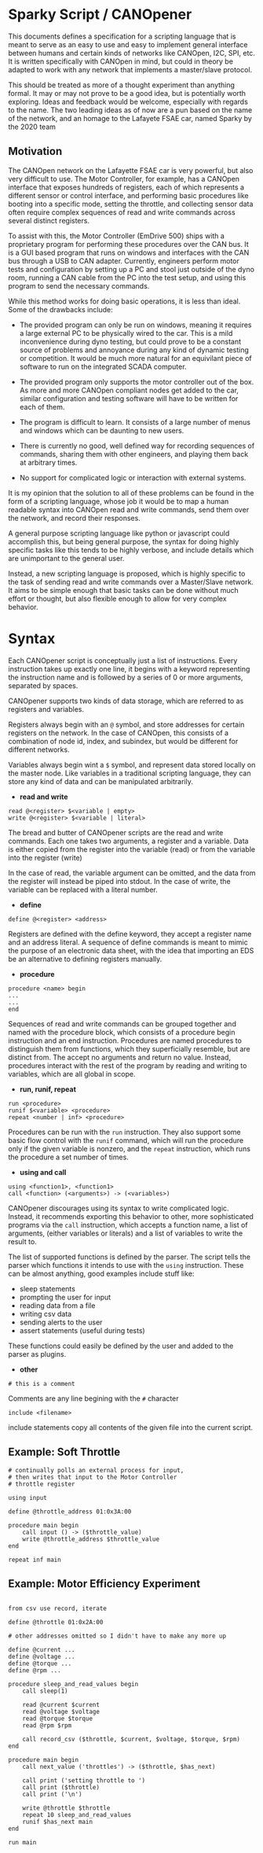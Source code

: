 # Sparky Script / CANOpener

This documents defines a specification for a scripting language that is meant to serve as an easy to use and easy to implement general interface between humans and certain kinds of networks like CANOpen, I2C, SPI, etc. It is written specifically with CANOpen in mind, but could in theory be adapted to work with any network that implements a master/slave protocol.

This should be treated as more of a thought experiment than anything formal. It may or may not prove to be a good idea, but is potentially worth exploring. Ideas and feedback would be welcome, especially with regards to the name. The two leading ideas as of now are a pun based on the name of the network, and an homage to the Lafayete FSAE car, named Sparky by the 2020 team

## Motivation

The CANOpen network on the Lafayette FSAE car is very powerful, but also very difficult to use. The Motor Controller, for example, has a CANOpen interface that exposes hundreds of registers, each of which represents a different sensor or control interface, and performing basic procedures like booting into a specific mode, setting the throttle, and collecting sensor data often require complex sequences of read and write commands across several distinct registers.

To assist with this, the Motor Controller (EmDrive 500) ships with a proprietary program for performing these procedures over the CAN bus. It is a GUI based program that runs on windows and interfaces with the CAN bus through a USB to CAN adapter. Currently, engineers perform motor tests and configuration by setting up a PC and stool just outside of the dyno room, running a CAN cable from the PC into the test setup, and using this program to send the necessary commands.

While this method works for doing basic operations, it is less than ideal. Some of the drawbacks include:

- The provided program can only be run on windows, meaning it requires a large external PC to be physically wired to the car. This is a mild inconvenience during dyno testing, but could prove to be a constant source of problems and annoyance during any kind of dynamic testing or competition. It would be much more natural for an equivilant piece of software to run on the integrated SCADA computer.

- The provided program only supports the motor controller out of the box. As more and more CANOpen compliant nodes get added to the car, similar configuration and testing software will have to be written for each of them.

- The program is difficult to learn. It consists of a large number of menus and windows which can be daunting to new users.

- There is currently no good, well defined way for recording sequences of commands, sharing them with other engineers, and playing them back at arbitrary times.

- No support for complicated logic or interaction with external systems.

It is my opinion that the solution to all of these problems can be found in the form of a scripting language, whose job it would be to map a human readable syntax into CANOpen read and write commands, send them over the network, and record their responses.

A general purpose scripting language like python or javascript could accomplish this, but being general purpose, the syntax for doing highly specific tasks like this tends to be highly verbose, and include details which are unimportant to the general user.

Instead, a new scripting language is proposed, which is highly specific to the task of sending read and write commands over a Master/Slave network. It aims to be simple enough that basic tasks can be done without much effort or thought, but also flexible enough to allow for very complex behavior.

# Syntax

Each CANOpener script is conceptually just a list of instructions. Every instruction takes up exactly one line, it begins with a keyword representing the instruction name and is followed by a series of 0 or more arguments, separated by spaces.

CANOpener supports two kinds of data storage, which are referred to as registers and variables.

Registers always begin with an `@` symbol, and store addresses for certain registers on the network. In the case of CANOpen, this consists of a combination of node id, index, and subindex, but would be different for different networks.

Variables always begin wint a `$` symbol, and represent data stored locally on the master node. Like variables in a traditional scripting language, they can store any kind of data and can be manipulated arbitrarily.

- **read and write**

```sparkyscript
read @<register> $<variable | empty>
write @<register> $<variable | literal>
```

The bread and butter of CANOpener scripts are the read and write commands. Each one takes two arguments, a register and a variable. Data is either copied from the register into the variable (read) or from the variable into the register (write)

In the case of read, the variable argument can be omitted, and the data from the register will instead be piped into stdout. In the case of write, the variable can be replaced with a literal number. 

- **define**

```sparkyscript
define @<register> <address>
```

Registers are defined with the define keyword, they accept a register name and an address literal. A sequence of define commands is meant to mimic the purpose of an electronic data sheet, with the idea that importing an EDS be an alternative to defining registers manually.

- **procedure**

```sparkyscript
procedure <name> begin
...
...
end
```

Sequences of read and write commands can be grouped together and named with the procedure block, which consists of a procedure begin instruction and an end instruction. Procedures are named procedures to distinguish them from functions, which they superficially resemble, but are distinct from. The accept no arguments and return no value. Instead, procedures interact with the rest of the program by reading and writing to variables, which are all global in scope. 

- **run, runif, repeat**

```sparkyscript
run <procedure>
runif $<variable> <procedure>
repeat <number | inf> <procedure>
```

Procedures can be run with the `run` instruction. They also support some basic flow control with the `runif` command, which will run the procedure only if the given variable is nonzero, and the `repeat` instruction, which runs the procedure a set number of times.

- **using and call**

```sparkyscript
using <function1>, <function1>
call <function> (<arguments>) -> (<variables>)
```

CANOpener discourages using its syntax to write complicated logic. Instead, it recommends exporting this behavior to other, more sophisticated programs via the `call` instruction, which accepts a function name, a list of arguments, (either variables or literals) and a list of variables to write the result to.

The list of supported functions is defined by the parser. The script tells the parser which functions it intends to use with the `using` instruction. These can be almost anything, good examples include stuff like: 

- sleep statements
- prompting the user for input
- reading data from a file
- writing csv data  
- sending alerts to the user
- assert statements (useful during tests)

These functions could easily be defined by the user and added to the parser as plugins.

- **other**

```sparkyscript
# this is a comment
```

Comments are any line begining with the `#` character

```
include <filename>
```

include statements copy all contents of the given file into the current script.
 

## Example: Soft Throttle

```sparkyscript
# continually polls an external process for input,
# then writes that input to the Motor Controller 
# throttle register

using input

define @throttle_address 01:0x3A:00

procedure main begin
	call input () -> ($throttle_value)
	write @throttle_address $throttle_value
end

repeat inf main
```

## Example: Motor Efficiency Experiment

```sparkyscript

from csv use record, iterate

define @throttle 01:0x2A:00 

# other addresses omitted so I didn't have to make any more up

define @current ... 
define @voltage ... 
define @torque ... 
define @rpm ...
 
procedure sleep_and_read_values begin
	call sleep(1)

	read @current $current
	read @voltage $voltage
	read @torque $torque
	read @rpm $rpm

	call record_csv ($throttle, $current, $voltage, $torque, $rpm) 
end

procedure main begin
	call next_value ('throttles') -> ($throttle, $has_next)

	call print ('setting throttle to ')
	call print ($throttle)
	call print ('\n')

	write @throttle $throttle
	repeat 10 sleep_and_read_values
	runif $has_next main
end

run main
```
